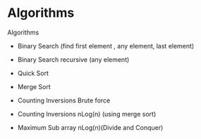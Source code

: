 # Algorithms
Algorithms

- Binary Search (find first element , any element, last element) 

- Binary Search recursive (any element)

- Quick Sort

- Merge Sort

- Counting Inversions Brute force

- Counting Inversions nLog(n) (using merge sort)

- Maximum Sub array nLog(n)(Divide and Conquer)
